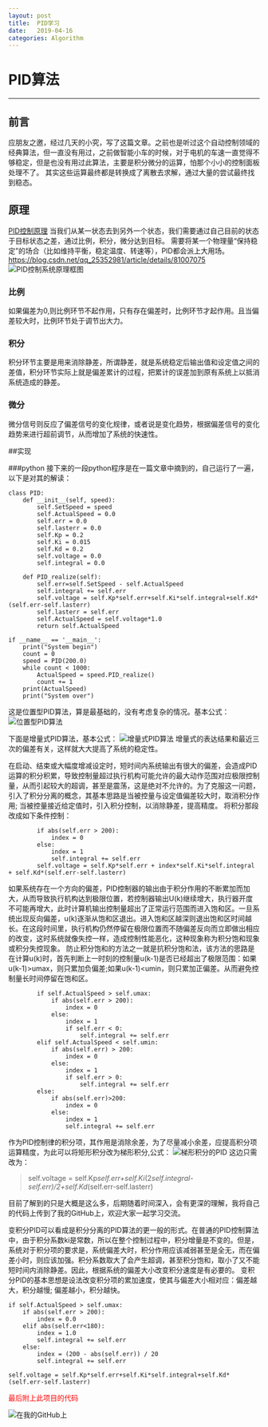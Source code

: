 ```yaml
---
layout: post
title:  PID学习
date:   2019-04-16
categories: Algorithm
---
```


<!-- MarkdownTOC -->




# PID算法

---
## 前言
应朋友之邀，经过几天的小究，写了这篇文章。之前也是听过这个自动控制领域的经典算法，但一直没有用过，之前做智能小车的时候，对于电机的车速一直觉得不够稳定，但是也没有用过此算法，主要是积分微分的运算，怕那个小小的控制面板处理不了。
其实这些运算最终都是转换成了离散去求解，通过大量的尝试最终找到稳态。
## 原理
[PID控制原理][1]
当我们从某一状态去到另外一个状态，我们需要通过自己目前的状态于目标状态之差，通过比例，积分，微分达到目标。
需要将某一个物理量“保持稳定”的场合（比如维持平衡，稳定温度、转速等），PID都会派上大用场。
https://blog.csdn.net/qq_25352981/article/details/81007075
![PID控制系统原理框图][2]

### 比例
如果偏差为0,则比例环节不起作用，只有存在偏差时，比例环节才起作用。且当偏差较大时，比例环节处于调节出大力。
### 积分
积分环节主要是用来消除静差，所谓静差，就是系统稳定后输出值和设定值之间的差值，积分环节实际上就是偏差累计的过程，把累计的误差加到原有系统上以抵消系统造成的静差。
### 微分
微分信号则反应了偏差信号的变化规律，或者说是变化趋势，根据偏差信号的变化趋势来进行超前调节，从而增加了系统的快速性。


##实现

###python
接下来的一段python程序是在一篇文章中摘到的，自己运行了一遍，以下是对其的解读：
```
class PID:
    def __init__(self, speed):
        self.SetSpeed = speed
        self.ActualSpeed = 0.0
        self.err = 0.0
        self.lasterr = 0.0
        self.Kp = 0.2
        self.Ki = 0.015
        self.Kd = 0.2
        self.voltage = 0.0
        self.integral = 0.0

    def PID_realize(self):
        self.err=self.SetSpeed - self.ActualSpeed
        self.integral += self.err
        self.voltage = self.Kp*self.err+self.Ki*self.integral+self.Kd*(self.err-self.lasterr)
        self.lasterr = self.err
        self.ActualSpeed = self.voltage*1.0
        return self.ActualSpeed

if __name__ == '__main__':
    print("System begin")
    count = 0
    speed = PID(200.0)
    while count < 1000:
        ActualSpeed = speed.PID_realize()
        count += 1
    print(ActualSpeed)
    print("System over")
```
这是位置型PID算法，算是最基础的，没有考虑复杂的情况。基本公式：
![位置型PID算法][4]

下面是增量式PID算法，基本公式：
![增量式PID算法][5]
增量式的表达结果和最近三次的偏差有关，这样就大大提高了系统的稳定性。

在启动、结束或大幅度增减设定时，短时间内系统输出有很大的偏差，会造成PID运算的积分积累，导致控制量超过执行机构可能允许的最大动作范围对应极限控制量，从而引起较大的超调，甚至是震荡，这是绝对不允许的。为了克服这一问题，引入了积分分离的概念，其基本思路是当被控量与设定值偏差较大时，取消积分作用; 当被控量接近给定值时，引入积分控制，以消除静差，提高精度。
将积分那段改成如下条件控制：

```
        if abs(self.err > 200):
            index = 0
        else:
            index = 1
            self.integral += self.err
        self.voltage = self.Kp*self.err + index*self.Ki*self.integral + self.Kd*(self.err-self.lasterr)
```

如果系统存在一个方向的偏差，PID控制器的输出由于积分作用的不断累加而加大，从而导致执行机构达到极限位置，若控制器输出U(k)继续增大，执行器开度不可能再增大，此时计算机输出控制量超出了正常运行范围而进入饱和区。一旦系统出现反向偏差，u(k)逐渐从饱和区退出。进入饱和区越深则退出饱和区时间越长。在这段时间里，执行机构仍然停留在极限位置而不随偏差反向而立即做出相应的改变，这时系统就像失控一样，造成控制性能恶化，这种现象称为积分饱和现象或积分失控现象。
防止积分饱和的方法之一就是抗积分饱和法，该方法的思路是在计算u(k)时，首先判断上一时刻的控制量u(k-1)是否已经超出了极限范围：如果u(k-1)>umax，则只累加负偏差;如果u(k-1)<umin，则只累加正偏差。从而避免控制量长时间停留在饱和区。
```
        if self.ActualSpeed > self.umax:
            if abs(self.err > 200):
                index = 0
            else:
                index = 1
                if self.err < 0:
                    self.integral += self.err
        elif self.ActualSpeed < self.umin:
            if abs(self.err) > 200:
                index = 0
            else:
                index = 1
                if self.err > 0:
                    self.integral += self.err
        else:
            if abs(self.err)>200:
                index = 0
            else:
                index = 1
                self.integral += self.err
```


作为PID控制律的积分项，其作用是消除余差，为了尽量减小余差，应提高积分项运算精度，为此可以将矩形积分改为梯形积分,公式：
![梯形积分的PID][6]
这边只需改为：
> self.voltage = self.Kp*self.err+self.Ki*(2*self.integral-self.err)/2+self.Kd*(self.err-self.lasterr)

目前了解到的只是大概是这么多，后期随着时间深入，会有更深的理解，我将自己的代码上传到了我的GitHub上，欢迎大家一起学习交流。

变积分PID可以看成是积分分离的PID算法的更一般的形式。在普通的PID控制算法中，由于积分系数ki是常数，所以在整个控制过程中，积分增量是不变的。但是，系统对于积分项的要求是，系统偏差大时，积分作用应该减弱甚至是全无，而在偏差小时，则应该加强。积分系数取大了会产生超调，甚至积分饱和，取小了又不能短时间内消除静差。因此，根据系统的偏差大小改变积分速度是有必要的。
   变积分PID的基本思想是设法改变积分项的累加速度，使其与偏差大小相对应：偏差越大，积分越慢; 偏差越小，积分越快。
```
if self.ActualSpeed > self.umax:
    if abs(self.err > 200):
        index = 0.0
    elif abs(self.err<180):
        index = 1.0
        self.integral += self.err
    else:
        index = (200 - abs(self.err)) / 20
        self.integral += self.err

self.voltage = self.Kp*self.err+self.Ki*self.integral+self.Kd*(self.err-self.lasterr)
```



<font color="#FF0000">最后附上此项目的代码</font> 

![在我的GitHub上](https://github.com/zhu13818202655/PID_algorith)

  [1]: https://blog.csdn.net/qq_25352981/article/details/81007075
  [2]: http://ww1.sinaimg.cn/large/005Ve57dly1g24wbxopphj30nz09fabe.jpg
  [4]: http://ww1.sinaimg.cn/large/005Ve57dly1g277vrtffaj30i102aaa5.jpg
  [5]: http://ww1.sinaimg.cn/large/005Ve57dly1g277yu1grvj30o901aq2s.jpg
  [6]: http://ww1.sinaimg.cn/large/005Ve57dly1g278a378tvj309b02ujr6.jpg